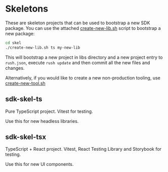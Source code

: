 # Skeletons

These are skeleton projects that can be used to bootstrap a new SDK package. You can use the
attached [create-new-lib.sh](create-new-lib.sh) script to bootstrap a new package:

```bash
cd skel
./create-new-lib.sh ts my-new-lib
```

This will bootstrap a new project in libs directory and a new project entry to `rush.json`,
execute `rush update` and then commit all the new files and changes.

Alternatively, if you would like to create a new non-production tooling, use [create-new-tool.sh](create-new-tool.sh)

## sdk-skel-ts

Pure TypeScript project. Vitest for testing.

Use this for new headless libraries.

## sdk-skel-tsx

TypeScript + React project. Vitest, React Testing Library and Storybook for testing.

Use this for new UI components.
